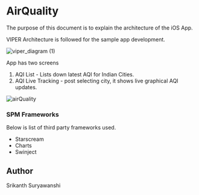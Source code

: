 # AirQuality

The purpose of this document is to explain the architecture of the iOS App. 

VIPER Architecture is followed for the sample app development.

![viper_diagram (1)](https://user-images.githubusercontent.com/104490038/168082408-f42b3f40-2802-4478-b9f9-bc2d41f26758.png)


App has two screens 

1. AQI List - Lists down latest AQI for Indian Cities.
2. AQI Live Tracking - post selecting city, it shows live graphical AQI updates.


![airQuality](https://user-images.githubusercontent.com/104490038/168083819-2f7f38a8-5ec6-4d37-a09c-0fc2b856e170.gif)


### SPM Frameworks

Below is list of third party frameworks used.

- Starscream
- Charts
- Swinject


## Author

Srikanth Suryawanshi


